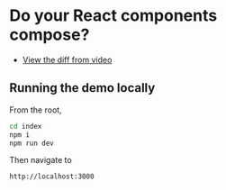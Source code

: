 # Do your React components compose?

- [View the diff from video](https://github.com/builduilabs/2023-02-13-forward-ref/commit/579e53d2373885c3cb720c826101deb5cc99fd9f)

## Running the demo locally

From the root,

```sh
cd index
npm i
npm run dev
```

Then navigate to

```
http://localhost:3000
```
